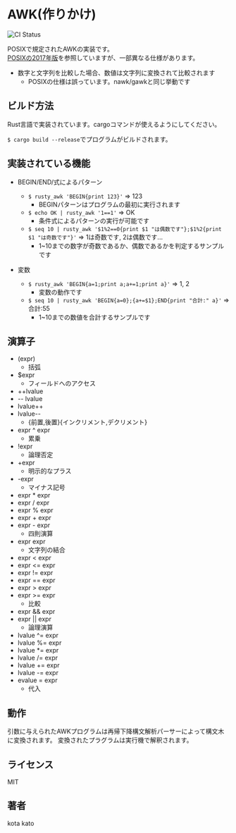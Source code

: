 # AWK(作りかけ)
![CI Status](https://github.com/kat0h/rusty_awk/actions/workflows/ci.yml/badge.svg)

POSIXで規定されたAWKの実装です。  
[POSIXの2017年版](https://pubs.opengroup.org/onlinepubs/9699919799/utilities/awk.html)を参照していますが、一部異なる仕様があります。

- 数字と文字列を比較した場合、数値は文字列に変換されて比較されます
    - POSIXの仕様は誤っています。nawk/gawkと同じ挙動です

## ビルド方法
Rust言語で実装されています。cargoコマンドが使えるようにしてください。

`$ cargo build --release`でプログラムがビルドされます。

## 実装されている機能

- BEGIN/END/式によるパターン
  - `$ rusty_awk 'BEGIN{print 123}'` => 123
    - BEGINパターンはプログラムの最初に実行されます
  - `$ echo OK | rusty_awk '1==1'` => OK
    - 条件式によるパターンの実行が可能です
  - `$ seq 10 | rusty_awk '$1%2==0{print $1 "は偶数です"};$1%2{print $1 "は奇数です"}'` => 1は奇数です, 2は偶数です...
    - 1~10までの数字が奇数であるか、偶数であるかを判定するサンプルです
  
- 変数
  - `$ rusty_awk 'BEGIN{a=1;print a;a+=1;print a}'` => 1, 2
    - 変数の動作です
  - `$ seq 10 | rusty_awk 'BEGIN{a=0};{a+=$1};END{print "合計:" a}'` => 合計:55
    - 1~10までの数値を合計するサンプルです

## 演算子
  - (expr)
    - 括弧
  - $expr
    - フィールドへのアクセス
  - ++lvalue
  - -- lvalue
  - lvalue++
  - lvalue--
    - {前置,後置}{インクリメント,デクリメント}
  - expr ^ expr
    - 累乗
  - !expr
    - 論理否定
  - +expr
    - 明示的なプラス
  - -expr
    - マイナス記号
  - expr * expr
  - expr / expr
  - expr % expr
  - expr + expr
  - expr - expr
    - 四則演算
  - expr expr
    - 文字列の結合
  - expr < expr
  - expr <= expr
  - expr != expr
  - expr == expr
  - expr > expr
  - expr >= expr
    - 比較
  - expr && expr
  - expr || expr
    - 論理演算
  - lvalue ^= expr
  - lvalue %= expr
  - lvalue *= expr
  - lvalue /= expr
  - lvalue += expr
  - lvalue -= expr
  - evalue = expr
    - 代入

## 動作
引数に与えられたAWKプログラムは再帰下降構文解析パーサーによって構文木に変換されます。
変換されたプラグラムは実行機で解釈されます。

## ライセンス
MIT

## 著者
kota kato
